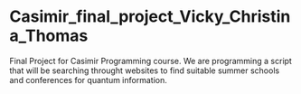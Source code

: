 # Casimir_final_project_Vicky_Christina_Thomas
Final Project for Casimir Programming course. We are programming a script
that will be searching throught websites to find suitable summer schools and conferences for quantum information.
